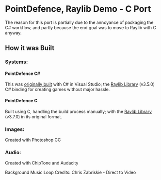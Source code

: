 # PointDefence, Raylib Demo - C Port
The reason for this port is partially due to the annoyance of packaging the C# workflow, and partly because the end goal was to move to Raylib with C anyway.

## How it was Built

### Systems:
#### PointDefence C#
This was [originally built](https://github.com/P-Jon/PointDefenceGame) with C# in Visual Studio; the [Raylib Library](https://github.com/ChrisDill/Raylib-cs) (v3.5.0) C# binding for creating games without major hassle.

#### PointDefence C
Built using C, handling the build process manually; with the [Raylib Library](https://github.com/raysan5/raylib) (v3.7.0) in its original format.

### Images:
Created with Photoshop CC

### Audio:
Created with ChipTone and Audacity

Background Music Loop Credits: Chris Zabriskie - Direct to Video